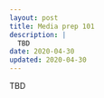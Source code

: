 ```yaml
---
layout: post
title: Media prep 101
description: |
  TBD
date: 2020-04-30
updated: 2020-04-30
---
```


TBD
